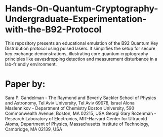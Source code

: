# Hands-On-Quantum-Cryptography-Undergraduate-Experimentation-with-the-B92-Protocol
This repository presents an educational emulation of the B92 Quantum Key Distribution protocol using pulsed lasers. It simplifies the setup for secure key exchange demonstrations, illustrating core quantum cryptography principles like eavesdropping detection and measurement disturbance in a lab-friendly environment.

# Paper by:
Sara P. Gandelman - The Raymond and Beverly Sackler School of Physics and Astronomy, Tel Aviv University, Tel Aviv 69978, Israel
Alona Maslennikov - Department of Chemistry Boston University, 590 Commonwealth Avenue, Boston, MA 02215, USA
Georgi Gary Rozenman - Research Laboratory of Electronics, MIT-Harvard Center for
Ultracold Atoms, Department of Physics, Massachusetts Institute of Technology, Cambridge, MA 02139, USA
